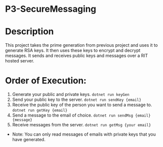 # P3-SecureMessaging

# Description
This project takes the prime generation from previous project and uses it to generate RSA keys. It then uses these keys to encrypt and decrypt messages. It sends and receives public keys and messages over a RIT hosted server.

# Order of Execution:
1. Generate your public and private keys. `dotnet run keyGen`
2. Send your public key to the server. `dotnet run sendKey {email}`
3. Receive the public key of the person you want to send a message to. `dotnet run getKey {email}`
4. Send a message to the email of choice. `dotnet run sendMsg {email} {message}`
5. Receive messages from the server. `dotnet run getMsg {your email}`
- Note: You can only read messages of emails with private keys that you have generated.